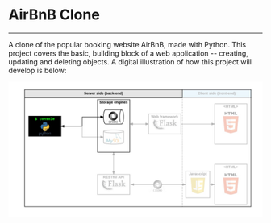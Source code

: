 # AirBnB Clone

---

A clone of the popular booking website AirBnB, made with Python. This 
project covers the basic, building block of a web application --
creating, updating and deleting objects. A digital illustration of how this 
project will develop is below:

![Web Development Map](web_dev_console.png)
